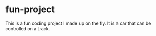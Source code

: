 # fun-project
This is a fun coding project I made up on the fly. It is a car that can be controlled on a track.